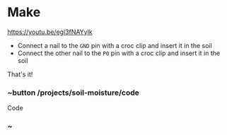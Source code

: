 # Make

https://youtu.be/egl3fNAYylk

* Connect a nail to the ``GND`` pin with a croc clip and insert it in the soil
* Connect the other nail to the ``P0`` pin with a croc clip and insert it in the soil 

That's it!

### ~button /projects/soil-moisture/code

Code

### ~